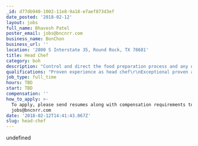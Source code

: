 ```yaml
---
_id: d77db940-1002-11e8-9a18-e7aef873d3ef
date_posted: '2018-02-12'
layout: jobs
full_name: Bhavesh Patel
poster_email: jobs@bncnrr.com
business_name: BonChon
business_url: ''
location: '2800 S Interstate 35, Round Rock, TX 78681'
title: Head Chef
category: boh
description: "Control and direct the food preparation process and any other relative activities\r\nConstruct menus with new or existing culinary creations ensuring the variety and quality of the servings\r\nApprove and “polish” dishes before they reach the customer\r\nPlan orders of equipment or ingredients according to identified shortages\r\nArrange for repairs when necessary\r\nRemedy any problems or defects\r\nBe fully in charge of hiring, managing and training kitchen staff\r\nOversee the work of subordinates\r\nEstimate staff’s workload and compensations\r\nMaintain records of payroll and attendance\r\nComply with nutrition and sanitation regulations and safety standards\r\nFoster a climate of cooperation and respect between co-oworkers"
qualifications: "Proven experience as head chef\r\nExceptional proven ability of kitchen management\r\nAbility in dividing responsibilities and monitoring progress\r\nOutstanding communication and leadership skills\r\nUp-to-date with culinary trends and optimized kitchen processes\r\nGood understanding of useful computer programs (MS Office, restaurant management software, POS)\r\nCredentials in health and safety training\r\nDegree in Culinary science or related certificate"
job_type: full_time
hours: TBD
start: TBD
compensation: ''
how_to_apply: >-
  To apply, please send resumes along with compensation requirements to
  jobs@bncnrr.com
date: '2018-02-12T14:41:43.067Z'
slug: head-chef
---
```

undefined
